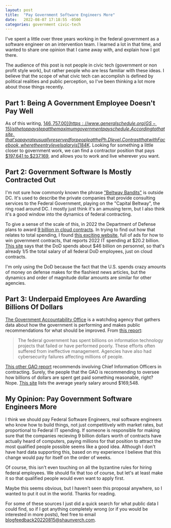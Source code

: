 ```yaml
---
layout: post
title:  "Pay Government Software Engineers More"
date:   2022-08-07 17:18:55 -0500
categories: government civic-tech
---
```

I've spent a little over three years working in the federal government as a software engineer on an intervention team. I learned a lot in that time, and wanted to share one opinion that I came away with, and explain how I got there.

The audience of this post is not people in civic tech (government or non profit style work), but rather people who are less familiar with these ideas. I believe that the scope of what civic tech can accomplish is defined by political realities and public perception, so I've been thinking a lot more about those things recently.

## Part 1: Being A Government Employee Doesn't Pay Well

As of this writing, [$146,757.00](https://www.generalschedule.org/GS-15) is the top pay step at the maximum government pay schedule. According to that site, that's a pay rate usually reserved for people at the Ph.D level. Contrast that with Facebook, where the entry level salary is [$184K](https://www.levels.fyi/companies/facebook/salaries/software-engineer). Looking for something a little closer to government work, we can find a contractor position that pays [$197,641 to $237,169](https://rebelliondefense.com/rebellion-careers/current-openings?gh_jid=5178075003), and allows you to work and live wherever you want.

## Part 2: Government Software Is Mostly Contracted Out

I'm not sure how commonly known the phrase ["Beltway Bandits"](https://en.wikipedia.org/wiki/Beltway_bandit) is outside DC. It's used to describe the private companies that provide consulting services to the Federal Government, playing on the "Capital Beltway", the ring road around DC. I mostly just think it's an amusing term, but I also think it's a good window into the dynamics of federal contracting.

To give a sense of the scale of this, in 2022 the Department of Defense plans to award [9 billion in cloud contracts](https://www.cnbc.com/2022/03/29/pentagon-will-award-up-to-9-billion-in-cloud-contracts-in-december.html). In trying to find out how that relates to total spending, I found [this exciting website](https://executivegov.com/articles/u-s-defense-budget-2022-how-much-does-the-united-states-spend-on-its-defense-budget/#How_much_of_the_budget_is_spent_on_defense), full of ads for how to win government contracts, that reports 2022 IT spending at $20.2 billion. [This site](https://datalab.usaspending.gov/federal-employees/) says that the DoD spends about $46 billion on personnel, so that's already 1/5 the total salary of all federal DoD employees, just on cloud contracts.

I'm only using the DoD because the fact that the U.S. spends crazy amounts of money on defense makes for the flashiest news articles, but the dynamics and order of magnitude dollar amounts are similar for other agencies.

## Part 3: Underpaid Employees Are Awarding Billions Of Dollars

[The Government Accountability Office](https://www.gao.gov/about/what-gao-does) is a watchdog agency that gathers data about how the government is performing and makes public recommendations for what should be improved. From [this report](https://www.gao.gov/products/gao-19-275t):

> The federal government has spent billions on information technology projects that failed or have performed poorly. These efforts often suffered from ineffective management. Agencies have also had cybersecurity failures affecting millions of people.

[This other GAO report](https://www.gao.gov/products/gao-18-42) recommends involving Chief Information Officers in contracting. Surely, the people that the GAO is recommending to oversee how billions of dollars are spent get paid something reasonable, right? Nope. [This site](https://www.payscale.com/research/US/Job=Chief_Information_Officer_(CIO)/Salary) lists the average yearly salary around $169,548.

## My Opinion: Pay Government Software Engineers More

I think we should pay Federal Software Engineers, real software engineers who know how to build things, not just competitively with market rates, but proportional to Federal IT spending. If someone is responsible for making sure that the companies recieving 9 billion dollars worth of contracts have actually heard of computers, paying millions for that position to attract the most qualified people possible seems like a good idea. Although I don't have hard data supporting this, based on my experience I believe that this change would pay for itself on the order of weeks.

Of course, this isn't even touching on all the byzantine rules for hiring federal employees. We should fix that too of course, but let's at least make it so that qualified people would even want to apply first.

Maybe this seems obvious, but I haven't seen this proposal anywhere, so I wanted to put it out in the world. Thanks for reading.

For some of these sources I just did a quick search for what public data I could find, so if I got anything completely wrong (or if you would be interested in more posts), feel free to email blogfeedback20220815@shaunverch.com.

